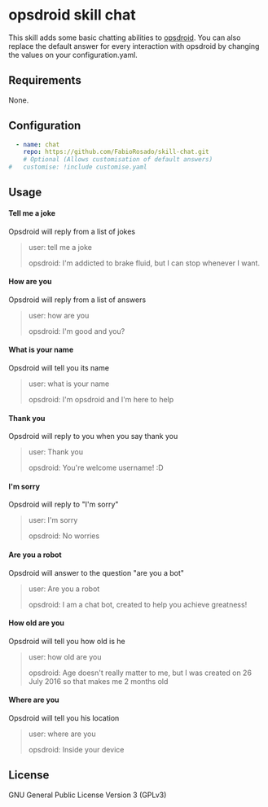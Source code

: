 # opsdroid skill chat

This skill adds some basic chatting abilities to [opsdroid](https://github.com/opsdroid/opsdroid).
You can also replace the default answer for every interaction with opsdroid by changing the values on your configuration.yaml.

## Requirements

None.

## Configuration

```yaml
  - name: chat
    repo: https://github.com/FabioRosado/skill-chat.git
    # Optional (Allows customisation of default answers)
#   customise: !include customise.yaml
```



## Usage

#### Tell me a joke
Opsdroid will reply from a list of jokes


> user: tell me a joke
>
> opsdroid: I'm addicted to brake fluid, but I can stop whenever I want.


#### How are you
Opsdroid will reply from a list of answers
> user: how are you
>
> opsdroid: I'm good and you?


#### What is your name
Opsdroid will tell you its name
> user: what is your name
>
> opsdroid: I'm opsdroid and I'm here to help


#### Thank you
Opsdroid will reply to you when you say thank you
> user: Thank you
>
> opsdroid: You're welcome username! :D


#### I'm sorry
Opsdroid will reply to "I'm sorry"
> user: I'm sorry
>
> opsdroid: No worries


#### Are you a robot
Opsdroid will answer to the question "are you a bot"
> user: Are you a robot
>
> opsdroid: I am a chat bot, created to help you achieve greatness!


#### How old are you
Opsdroid will tell you how old is he
> user: how old are you
>
> opsdroid: Age doesn't really matter to me, but I was created on 26 July 2016 so that makes me 2 months old


#### Where are you
Opsdroid will tell you his location
> user: where are you
>
> opsdroid: Inside your device




## License

GNU General Public License Version 3 (GPLv3)
